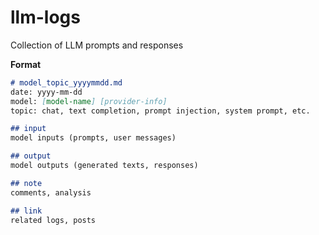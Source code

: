 # llm-logs

Collection of LLM prompts and responses

**Format**
```markdown
# model_topic_yyyymmdd.md
date: yyyy-mm-dd  
model: [model-name] [provider-info]  
topic: chat, text completion, prompt injection, system prompt, etc.

## input
model inputs (prompts, user messages)

## output
model outputs (generated texts, responses)

## note
comments, analysis

## link
related logs, posts
```
